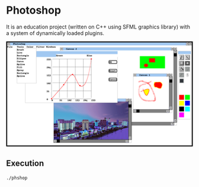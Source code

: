 # Photoshop
It is an education project (written on C++ using SFML graphics library) with a system of dynamically loaded plugins.

![Program in usage](https://github.com/ThreadJava800/Photoshop/blob/main/example.png)

## Execution
```./phshop```
